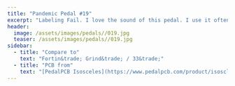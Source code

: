 ```yaml
---
title: "Pandemic Pedal #19"
excerpt: "Labeling Fail. I love the sound of this pedal. I use it often but I have not idea what the switches are doing. Iknow, I know. I traced it and foind out. But since the labels are wrong I fotget. I do really like my skull though."
header:
  image: /assets/images/pedals//019.jpg
  teaser: /assets/images/pedals//019.jpg
sidebar:
  - title: "Compare to"
    text: "Fortin&trade; Grind&trade; / 33&trade;"
  - title: "PCB from"
    text: "[PedalPCB Isosceles](https://www.pedalpcb.com/product/isoscleles/)"
---
```


